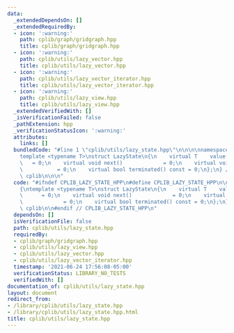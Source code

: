 ```yaml
---
data:
  _extendedDependsOn: []
  _extendedRequiredBy:
  - icon: ':warning:'
    path: cplib/graph/gridgraph.hpp
    title: cplib/graph/gridgraph.hpp
  - icon: ':warning:'
    path: cplib/utils/lazy_vector.hpp
    title: cplib/utils/lazy_vector.hpp
  - icon: ':warning:'
    path: cplib/utils/lazy_vector_iterator.hpp
    title: cplib/utils/lazy_vector_iterator.hpp
  - icon: ':warning:'
    path: cplib/utils/lazy_view.hpp
    title: cplib/utils/lazy_view.hpp
  _extendedVerifiedWith: []
  _isVerificationFailed: false
  _pathExtension: hpp
  _verificationStatusIcon: ':warning:'
  attributes:
    links: []
  bundledCode: "#line 1 \"cplib/utils/lazy_state.hpp\"\n\n\n\nnamespace cplib\n{\n\
    template <typename T>\nstruct LazyState\n{\n    virtual T    value() const   \
    \   = 0;\n    virtual void next()             = 0;\n    virtual void init()  \
    \           = 0;\n    virtual bool terminated() const = 0;\n};\n} // namespace\
    \ cplib\n\n\n"
  code: "#ifndef CPLIB_LAZY_STATE_HPP\n#define CPLIB_LAZY_STATE_HPP\n\nnamespace cplib\n\
    {\ntemplate <typename T>\nstruct LazyState\n{\n    virtual T    value() const\
    \      = 0;\n    virtual void next()             = 0;\n    virtual void init()\
    \             = 0;\n    virtual bool terminated() const = 0;\n};\n} // namespace\
    \ cplib\n\n#endif // CPLIB_LAZY_STATE_HPP\n"
  dependsOn: []
  isVerificationFile: false
  path: cplib/utils/lazy_state.hpp
  requiredBy:
  - cplib/graph/gridgraph.hpp
  - cplib/utils/lazy_view.hpp
  - cplib/utils/lazy_vector.hpp
  - cplib/utils/lazy_vector_iterator.hpp
  timestamp: '2021-06-24 17:56:08-05:00'
  verificationStatus: LIBRARY_NO_TESTS
  verifiedWith: []
documentation_of: cplib/utils/lazy_state.hpp
layout: document
redirect_from:
- /library/cplib/utils/lazy_state.hpp
- /library/cplib/utils/lazy_state.hpp.html
title: cplib/utils/lazy_state.hpp
---
```

